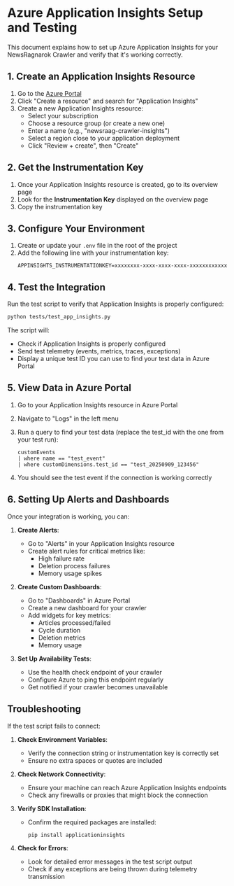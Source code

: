 # Azure Application Insights Setup and Testing

This document explains how to set up Azure Application Insights for your NewsRagnarok Crawler and verify that it's working correctly.

## 1. Create an Application Insights Resource

1. Go to the [Azure Portal](https://portal.azure.com)
2. Click "Create a resource" and search for "Application Insights"
3. Create a new Application Insights resource:
   - Select your subscription
   - Choose a resource group (or create a new one)
   - Enter a name (e.g., "newsraag-crawler-insights")
   - Select a region close to your application deployment
   - Click "Review + create", then "Create"

## 2. Get the Instrumentation Key

1. Once your Application Insights resource is created, go to its overview page
2. Look for the **Instrumentation Key** displayed on the overview page
3. Copy the instrumentation key

## 3. Configure Your Environment

1. Create or update your `.env` file in the root of the project
2. Add the following line with your instrumentation key:
   ```
   APPINSIGHTS_INSTRUMENTATIONKEY=xxxxxxxx-xxxx-xxxx-xxxx-xxxxxxxxxxxx
   ```

## 4. Test the Integration

Run the test script to verify that Application Insights is properly configured:

```bash
python tests/test_app_insights.py
```

The script will:
- Check if Application Insights is properly configured
- Send test telemetry (events, metrics, traces, exceptions)
- Display a unique test ID you can use to find your test data in Azure Portal

## 5. View Data in Azure Portal

1. Go to your Application Insights resource in Azure Portal
2. Navigate to "Logs" in the left menu
3. Run a query to find your test data (replace the test_id with the one from your test run):
   ```
   customEvents 
   | where name == "test_event" 
   | where customDimensions.test_id == "test_20250909_123456"
   ```

4. You should see the test event if the connection is working correctly

## 6. Setting Up Alerts and Dashboards

Once your integration is working, you can:

1. **Create Alerts**:
   - Go to "Alerts" in your Application Insights resource
   - Create alert rules for critical metrics like:
     - High failure rate
     - Deletion process failures
     - Memory usage spikes

2. **Create Custom Dashboards**:
   - Go to "Dashboards" in Azure Portal
   - Create a new dashboard for your crawler
   - Add widgets for key metrics:
     - Articles processed/failed
     - Cycle duration
     - Deletion metrics
     - Memory usage

3. **Set Up Availability Tests**:
   - Use the health check endpoint of your crawler
   - Configure Azure to ping this endpoint regularly
   - Get notified if your crawler becomes unavailable

## Troubleshooting

If the test script fails to connect:

1. **Check Environment Variables**:
   - Verify the connection string or instrumentation key is correctly set
   - Ensure no extra spaces or quotes are included

2. **Check Network Connectivity**:
   - Ensure your machine can reach Azure Application Insights endpoints
   - Check any firewalls or proxies that might block the connection

3. **Verify SDK Installation**:
   - Confirm the required packages are installed:
     ```
     pip install applicationinsights
     ```

4. **Check for Errors**:
   - Look for detailed error messages in the test script output
   - Check if any exceptions are being thrown during telemetry transmission

